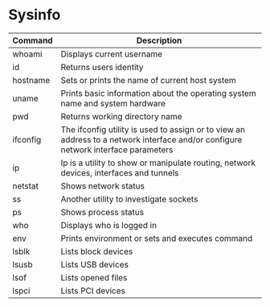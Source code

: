 # Sysinfo

| Command  | Description  |
| -------- | ------------ |
| whoami   | Displays current username |
| id       | Returns users identity |
| hostname | Sets or prints the name of current host system |
| uname    | Prints basic information about the operating system name and system hardware |
| pwd      | Returns working directory name |
| ifconfig | The ifconfig utility is used to assign or to view an address to a network interface and/or configure network interface parameters |
| ip       | Ip is a utility to show or manipulate routing, network devices, interfaces and tunnels |
| netstat  | Shows network status |
| ss       | Another utility to investigate sockets |
| ps       | Shows process status |
| who      | Displays who is logged in |
| env      | Prints environment or sets and executes command |
| lsblk    | Lists block devices |
| lsusb    | Lists USB devices |
| lsof     | Lists opened files |
| lspci    | Lists PCI devices |
